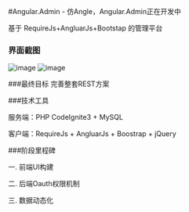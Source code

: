#Angular.Admin - 仿Angle，Angular.Admin正在开发中

基于 RequireJs+AngluarJs+Bootstap 的管理平台

### 界面截图
![image](http://angular.html.ctolog.com/screen/1.png)
![image](http://angular.html.ctolog.com/screen/2.png)

###最终目标
完善整套REST方案

###技术工具

服务端：PHP CodeIgnite3 + MySQL

客户端：RequireJs + AngluarJs + Boostrap + jQuery

###阶段里程碑

一. 前端UI构建

二. 后端Oauth权限机制

三. 数据动态化 